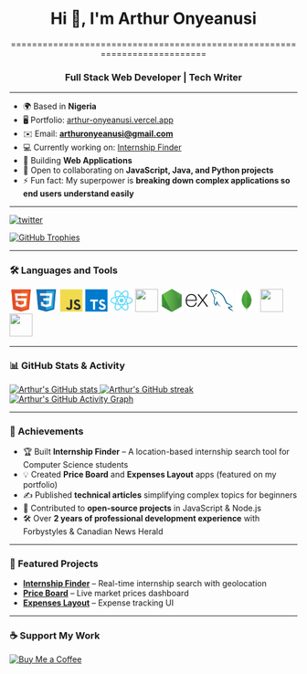<h1 align="center">Hi 👋, I'm Arthur Onyeanusi</h1> 
<p align="center">==========================================================================</p>

<h3 align="center">Full Stack Web Developer | Tech Writer</h3>

---

- 🌍  Based in **Nigeria**
- 🖥️  Portfolio: [arthur-onyeanusi.vercel.app](https://arthur-onyeanusi.vercel.app)
- ✉️  Email: **arthuronyeanusi@gmail.com**
- 💻  Currently working on: [Internship Finder](https://internship-finder-omega.vercel.app/)
- 🧠  Building **Web Applications**
- 🤝  Open to collaborating on **JavaScript, Java, and Python projects**
- ⚡  Fun fact: My superpower is **breaking down complex applications so end users understand easily**

---

<p align="left">
<a href="https://x.com/Edarth123" target="blank"><img src="https://img.shields.io/twitter/follow/edarth123?logo=twitter&style=for-the-badge" alt="twitter" /></a>
</p>

<p align="left">
<a href="https://github.com/ryo-ma/github-profile-trophy"><img src="https://github-profile-trophy.vercel.app/?username=edarth002&theme=onedark" alt="GitHub Trophies" /></a>
</p>

---

### 🛠️ Languages and Tools

<p align="left">
<a href="https://www.w3.org/html/" target="_blank"><img src="https://raw.githubusercontent.com/devicons/devicon/master/icons/html5/html5-original.svg" width="40" height="40"/></a>
<a href="https://www.w3.org/Style/CSS/" target="_blank"><img src="https://raw.githubusercontent.com/devicons/devicon/master/icons/css3/css3-original.svg" width="40" height="40"/></a>
<a href="https://developer.mozilla.org/en-US/docs/Web/JavaScript" target="_blank"><img src="https://raw.githubusercontent.com/devicons/devicon/master/icons/javascript/javascript-original.svg" width="40" height="40"/></a>
<a href="https://www.typescriptlang.org/" target="_blank"><img src="https://raw.githubusercontent.com/devicons/devicon/master/icons/typescript/typescript-original.svg" width="40" height="40"/></a>
<a href="https://reactjs.org/" target="_blank"><img src="https://raw.githubusercontent.com/devicons/devicon/master/icons/react/react-original.svg" width="40" height="40"/></a>
<a href="https://nextjs.org/" target="_blank"><img src="https://cdn.worldvectorlogo.com/logos/nextjs-2.svg" width="40" height="40"/></a>
<a href="https://nodejs.org/" target="_blank"><img src="https://raw.githubusercontent.com/devicons/devicon/master/icons/nodejs/nodejs-original.svg" width="40" height="40"/></a>
<a href="https://expressjs.com" target="_blank"><img src="https://raw.githubusercontent.com/devicons/devicon/master/icons/express/express-original.svg" width="40" height="40"/></a>
<a href="https://www.mysql.com/" target="_blank"><img src="https://raw.githubusercontent.com/devicons/devicon/master/icons/mysql/mysql-original.svg" width="40" height="40"/></a>
<a href="https://www.mongodb.com/" target="_blank"><img src="https://raw.githubusercontent.com/devicons/devicon/master/icons/mongodb/mongodb-original.svg" width="40" height="40"/></a>
<a href="https://tailwindcss.com/" target="_blank"><img src="https://www.vectorlogo.zone/logos/tailwindcss/tailwindcss-icon.svg" width="40" height="40"/></a>
<a href="https://www.figma.com/" target="_blank"><img src="https://www.vectorlogo.zone/logos/figma/figma-icon.svg" width="40" height="40"/></a>
</p>

---

### 📊 GitHub Stats & Activity

<a href="https://github.com/edarth002">
<img src="https://github-readme-stats.vercel.app/api?username=edarth002&show_icons=true&theme=tokyonight" alt="Arthur's GitHub stats" />
</a>

<a href="https://github.com/edarth002">
<img src="https://github-readme-streak-stats.herokuapp.com/?user=edarth002&theme=tokyonight" alt="Arthur's GitHub streak" />
</a>

<a href="https://github.com/edarth002">
<img src="https://github-readme-activity-graph.vercel.app/graph?username=edarth002&theme=react-dark" alt="Arthur's GitHub Activity Graph" />
</a>

---

### 🚀 Achievements

- 🏆 Built **Internship Finder** – A location-based internship search tool for Computer Science students
- 💡 Created **Price Board** and **Expenses Layout** apps (featured on my portfolio)
- ✍️ Published **technical articles** simplifying complex topics for beginners
- 🤝 Contributed to **open-source projects** in JavaScript & Node.js
- 🛠️ Over **2 years of professional development experience** with Forbystyles & Canadian News Herald

---

### 📌 Featured Projects

- [**Internship Finder**](https://internship-finder-omega.vercel.app/) – Real-time internship search with geolocation  
- [**Price Board**](https://price-board-frontend.vercel.app/) – Live market prices dashboard  
- [**Expenses Layout**](https://expenses-layout.vercel.app/) – Expense tracking UI  

---

### ☕ Support My Work

<a href="https://www.buymeacoffee.com/arthuronyeanusi"><img src="https://cdn.buymeacoffee.com/buttons/v2/default-yellow.png" height="50" width="210" alt="Buy Me a Coffee" /></a>
